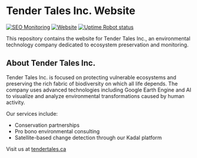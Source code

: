 # Tender Tales Inc. Website

[![SEO Monitoring](https://github.com/tender-tales/platform/actions/workflows/seo-monitor.yml/badge.svg)](https://github.com/tender-tales/platform/actions/workflows/seo-monitor.yml)
[![Website](https://img.shields.io/website?url=https%3A%2F%2Ftendertales.ca)](https://tendertales.ca)
[![Uptime Robot status](https://img.shields.io/uptimerobot/status/m797011484-8c2a3b2b6c6f4f8e9e6d0c3a)](https://tendertales.ca)

This repository contains the website for Tender Tales Inc., an environmental technology company dedicated to ecosystem preservation and monitoring.

## About Tender Tales Inc.

Tender Tales Inc. is focused on protecting vulnerable ecosystems and preserving the rich fabric of biodiversity on which all life depends. The company uses advanced technologies including Google Earth Engine and AI to visualize and analyze environmental transformations caused by human activity.

Our services include:
- Conservation partnerships
- Pro bono environmental consulting
- Satellite-based change detection through our Kadal platform

Visit us at [tendertales.ca](https://tendertales.ca)
